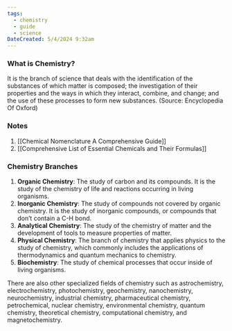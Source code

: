 ```yaml
---
tags:
  - chemistry
  - guide
  - science
DateCreated: 5/4/2024 9:32am
---
```


### What is Chemistry?
It is the branch of science that deals with the identification of the substances of which matter is composed; the investigation of their properties and the ways in which they interact, combine, and change; and the use of these processes to form new substances. (Source: Encyclopedia Of Oxford)

### Notes
1. [[Chemical Nomenclature A Comprehensive Guide]]
2. [[Comprehensive List of Essential Chemicals and Their Formulas]]


### Chemistry Branches
1. **Organic Chemistry**: The study of carbon and its compounds. It is the study of the chemistry of life and reactions occurring in living organisms.
3. **Inorganic Chemistry**: The study of compounds not covered by organic chemistry. It is the study of inorganic compounds, or compounds that don’t contain a C-H bond.
4. **Analytical Chemistry**: The study of the chemistry of matter and the development of tools to measure properties of matter.
5. **Physical Chemistry**: The branch of chemistry that applies physics to the study of chemistry, which commonly includes the applications of thermodynamics and quantum mechanics to chemistry.
6. **Biochemistry**: The study of chemical processes that occur inside of living organisms.

There are also other specialized fields of chemistry such as astrochemistry, electrochemistry, photochemistry, geochemistry, nanochemistry, neurochemistry, industrial chemistry, pharmaceutical chemistry, petrochemical, nuclear chemistry, environmental chemistry, quantum chemistry, theoretical chemistry, computational chemistry, and magnetochemistry.